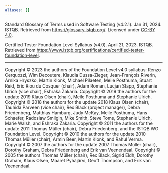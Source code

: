 ```yaml
---
aliases: []
---
```



Standard Glossary of Terms used in Software Testing (v4.2.1). Jan 31, 2024. ISTQB. Retrieved from https://glossary.istqb.org/. Licensed under [CC-BY 4.0](https://creativecommons.org/licenses/by/4.0/).


Certified Tester Foundation Level Syllabus (v4.0). April 21, 2023. ISTQB. Retrieved from https://www.istqb.org/certifications/certified-tester-foundation-level.


---

Copyright © 2023 the authors of the Foundation Level v4.0 syllabus: Renzo Cerquozzi, Wim Decoutere, Klaudia Dussa-Zieger, Jean-François Riverin, Arnika Hryszko, Martin Klonk, Michaël Pilaeten, Meile Posthuma, Stuart Reid, Eric Riou du Cosquer (chair), Adam Roman, Lucjan Stapp, Stephanie Ulrich (vice chair), Eshraka Zakaria.
Copyright © 2019 the authors for the update 2019 Klaus Olsen (chair), Meile Posthuma and Stephanie Ulrich.
Copyright © 2018 the authors for the update 2018 Klaus Olsen (chair), Tauhida Parveen (vice chair), Rex Black (project manager), Debra Friedenberg, Matthias Hamburg, Judy McKay, Meile Posthuma, Hans Schaefer, Radoslaw Smilgin, Mike Smith, Steve Toms, Stephanie Ulrich, Marie Walsh, and Eshraka Zakaria.
Copyright © 2011 the authors for the update 2011 Thomas Müller (chair), Debra Friedenberg, and the ISTQB WG Foundation Level.
Copyright © 2010 the authors for the update 2010 Thomas Müller (chair), Armin Beer, Martin Klonk, and Rahul Verma.
Copyright © 2007 the authors for the update 2007 Thomas Müller (chair), Dorothy Graham, Debra Friedenberg and Erik van Veenendaal.
Copyright © 2005 the authors Thomas Müller (chair), Rex Black, Sigrid Eldh, Dorothy Graham, Klaus Olsen, Maaret Pyhäjärvi, Geoff Thompson, and Erik van Veenendaal.